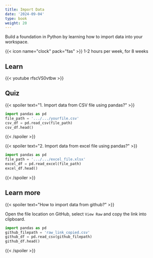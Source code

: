```yaml
---
title: Import Data
date: '2024-09-04'
type: book
weight: 20
---
```

Build a foundation in Python by learning how to import data into your workspace.

<!--more-->

{{< icon name="clock" pack="fas" >}} 1-2 hours per week, for 8 weeks

## Learn

{{< youtube rfscVS0vtbw >}}

## Quiz

{{< spoiler text="1. Import data from CSV file using pandas?" >}}

```python
import pandas as pd
file_path = '.../.../yourfile.csv'
csv_df = pd.read_csv(file_path)
csv_df.head()
```

{{< /spoiler >}}


{{< spoiler text="2. Import data from excel file using pandas?" >}}

```python
import pandas as pd
file_path = '.../.../excel_file.xlsx'
excel_df = pd.read_excel(file_path)
excel_df.head()
```
{{< /spoiler >}}

## Learn more

{{< spoiler text="How to import data from github?" >}}

Open the file location on GitHub, select `View Raw` and copy the link into clipboard.

```python
import pandas as pd
github_filepath = 'raw_link_copied.csv'
github_df = pd.read_csv(github_filepath)
github_df.head()
```
{{< /spoiler >}}
